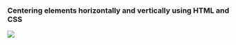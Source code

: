 <h3>Centering elements horizontally and vertically using HTML and CSS</h3>
<img src= "https://github.com/JamilaHajAhmad/centering-elements/assets/124258273/d65b3856-7b9a-4ffb-9215-299e991f71bd)">

